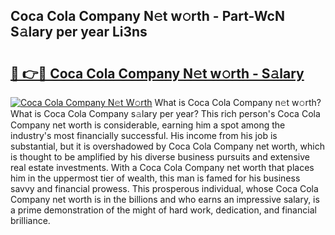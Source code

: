 ## Coca Cola Company N𝚎t w𝚘rth - Part-WcN S𝚊lary per year Li3ns

# <h2><a href="http://gc2bt5z.nevu.top/?p=Coca+Cola+Company">🔗 👉🔴 Coca Cola Company N𝚎t w𝚘rth - S𝚊lary</a></h2>

[![Coca Cola Company N𝚎t W𝚘rth](https://i.imgur.com/Oavwk0R.jpeg)](http://gc2bt5z.nevu.top/?p=Coca+Cola+Company)
What is Coca Cola Company n𝚎t w𝚘rth? What is Coca Cola Company s𝚊lary per year?
This rich person's Coca Cola Company net worth is considerable, earning him a spot among the industry's most financially successful. His income from his job is substantial, but it is overshadowed by Coca Cola Company net worth, which is thought to be amplified by his diverse business pursuits and extensive real estate investments. With a Coca Cola Company net worth that places him in the uppermost tier of wealth, this man is famed for his business savvy and financial prowess. This prosperous individual, whose Coca Cola Company net worth is in the billions and who earns an impressive salary, is a prime demonstration of the might of hard work, dedication, and financial brilliance.
